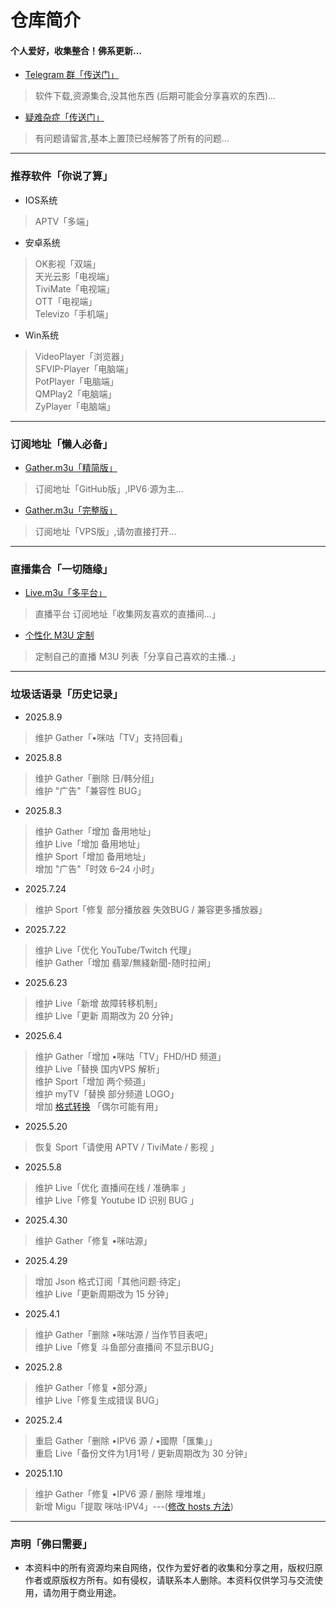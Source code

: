 
# 仓库简介
#### 个人爱好，收集整合！佛系更新…
* [Telegram 群「传送门」](https://t.me/Y_anGGGGGG)
>软件下载,资源集合,没其他东西 (后期可能会分享喜欢的东西)...
* [疑难杂症「传送门」](https://github.com/YanG-1989/m3u/issues)
>有问题请留言,基本上置顶已经解答了所有的问题... 
---
### 推荐软件「你说了算」  
* IOS系统  
>APTV「多端」  
* 安卓系统
>OK影视「双端」  
>天光云影「电视端」   
>TiviMate「电视端」   
>OTT「电视端」   
>Televizo「手机端」  
* Win系统
>VideoPlayer「浏览器」  
>SFVIP-Player「电脑端」  
>PotPlayer「电脑端」  
>QMPlay2「电脑端」  
>ZyPlayer「电脑端」   
---
### 订阅地址「懒人必备」   
* [Gather.m3u「精简版」](https://bit.ly/IPTV-Gather)  
> 订阅地址「GitHub版」,IPV6·源为主...    
* [Gather.m3u「完整版」](https://tv.iill.top/m3u/Gather)  
> 订阅地址「VPS版」,请勿直接打开...  
---
### 直播集合「一切随缘」  
* [Live.m3u「多平台」](https://m.iill.top/Live.m3u)  
>直播平台 订阅地址「收集网友喜欢的直播间...」
* [个性化 M3U 定制](https://m.iill.top)  
>定制自己的直播 M3U 列表「分享自己喜欢的主播..」
---
### 垃圾话语录「历史记录」 
* 2025.8.9  
>维护 Gather「•咪咕「TV」支持回看」  
* 2025.8.8  
>维护 Gather「删除 日/韩分组」  
>维护 "广告"「兼容性 BUG」  
* 2025.8.3  
>维护 Gather「增加 备用地址」  
>维护 Live「增加 备用地址」  
>维护 Sport「增加 备用地址」  
>增加 "广告"「时效 6–24 小时」  
* 2025.7.24  
>维护 Sport「修复 部分播放器 失效BUG / 兼容更多播放器」  
* 2025.7.22  
>维护 Live「优化 YouTube/Twitch 代理」  
>维护 Gather「增加 翡翠/無綫新聞-随时拉闸」  
* 2025.6.23  
>维护 Live「新增 故障转移机制」  
>维护 Live「更新 周期改为 20 分钟」  
* 2025.6.4  
>维护 Gather「增加 •咪咕「TV」FHD/HD 频道」  
>维护 Live「替换 国内VPS 解析」  
>维护 Sport「增加 两个频道」  
>维护 myTV「替换 部分频道 LOGO」  
>增加 [格式转换](https://yang-1989.eu.org/Conversion.php) 「偶尔可能有用」 
* 2025.5.20  
>恢复 Sport「请使用 APTV / TiviMate / 影视 」  
* 2025.5.8  
>维护 Live「优化 直播间在线 / 准确率 」  
>维护 Live「修复 Youtube ID 识别 BUG 」  
* 2025.4.30  
>维护 Gather「修复 •咪咕源」  
* 2025.4.29  
>增加 Json 格式订阅「其他问题·待定」  
>维护 Live「更新周期改为 15 分钟」  
* 2025.4.1  
>维护 Gather「删除 •咪咕源 / 当作节目表吧」  
>维护 Live「修复 斗鱼部分直播间 不显示BUG」  
* 2025.2.8  
>维护 Gather「修复 •部分源」  
>维护 Live「修复生成错误 BUG」  
* 2025.2.4  
>重启 Gather「删除 •IPV6 源 / •國際「匯集」」  
>重启 Live「备份文件为1月1号 / 更新周期改为 30 分钟」  
* 2025.1.10     
>维护 Gather「修复 •IPV6 源 / 删除 埋堆堆」  
>新增 Migu「提取 咪咕·IPV4」---([修改 hosts 方法](https://raw.githubusercontent.com/YanG-1989/m3u/refs/heads/main/hosts.txt))   
---

### 声明「佛曰需要」
* 本资料中的所有资源均来自网络，仅作为爱好者的收集和分享之用，版权归原作者或原版权方所有。如有侵权，请联系本人删除。本资料仅供学习与交流使用，请勿用于商业用途。
